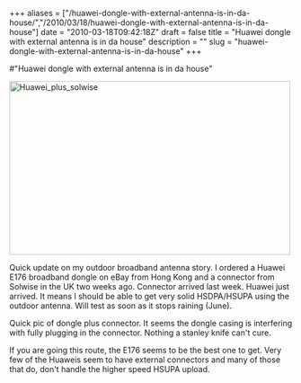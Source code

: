 +++
aliases = ["/huawei-dongle-with-external-antenna-is-in-da-house/","/2010/03/18/huawei-dongle-with-external-antenna-is-in-da-house"]
date = "2010-03-18T09:42:18Z"
draft = false
title = "Huawei dongle with external antenna is in da house"
description = ""
slug = "huawei-dongle-with-external-antenna-is-in-da-house"
+++

#"Huawei dongle with external antenna is in da house"


 <div class='p_embed p_image_embed'>
<a href="http://getfile0.posterous.com/getfile/files.posterous.com/conoroneill/1FzwiVteHs3deIO2yzhvH2js5SNZjYpqMtDpWWwcTW73fCwmaAwRjFTLgAsz/huawei_plus_solwise.jpg.scaled.1000.jpg"><img alt="Huawei_plus_solwise" height="309" src="http://getfile9.posterous.com/getfile/files.posterous.com/conoroneill/YSPAbmYH126CLuKEzFLt7snYbZFYyht9TVWpROOPrca8WPYDWfiDLDnV8jhr/huawei_plus_solwise.jpg.scaled.500.jpg" width="500" /></a>
</div>
<p>Quick update on my outdoor broadband antenna story. I ordered a Huawei E176 broadband dongle on eBay from Hong Kong and a connector from Solwise in the UK two weeks ago. Connector arrived last week. Huawei just arrived. It means I should be able to get very solid HSDPA/HSUPA using the outdoor antenna. Will test as soon as it stops raining (June). </p><p /><div>Quick pic of dongle plus connector. It seems the dongle casing is interfering with fully plugging in the connector. Nothing a stanley knife can&#39;t cure.</div><p /><div>If you are going this route, the E176 seems to be the best one to get. Very few of the Huaweis seem to have external connectors and many of those that do, don&#39;t handle the higher speed HSUPA upload.</div>
 